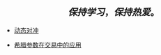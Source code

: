 $$保持学习，保持热爱。$$
---
- [动态对冲](/%E6%9C%9F%E6%9D%83%E7%90%86%E8%AE%BA%E5%AD%A6%E4%B9%A0%E7%AC%94%E8%AE%B0/%E5%8A%A8%E6%80%81%E5%AF%B9%E5%86%B2.md)

- [希腊参数在交易中的应用](/%E6%9C%9F%E6%9D%83%E7%90%86%E8%AE%BA%E5%AD%A6%E4%B9%A0%E7%AC%94%E8%AE%B0/%E5%B8%8C%E8%85%8A%E5%8F%82%E6%95%B0%E5%9C%A8%E4%BA%A4%E6%98%93%E4%B8%AD%E7%9A%84%E5%BA%94%E7%94%A8.md)
